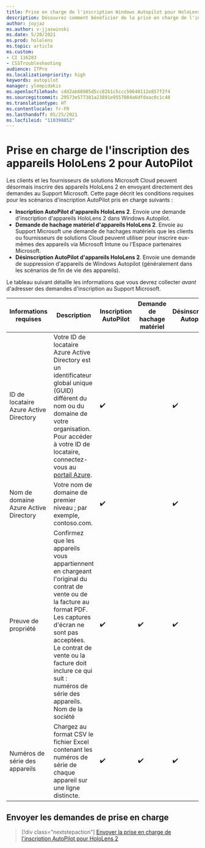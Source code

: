 ```yaml
---
title: Prise en charge de l'inscription Windows Autopilot pour HoloLens 2
description: Découvrez comment bénéficier de la prise en charge de l'inscription Autopilot sur les appareils HoloLens 2.
author: joyjaz
ms.author: v-jjaswinski
ms.date: 5/20/2021
ms.prod: hololens
ms.topic: article
ms.custom:
- CI 116283
- CSSTroubleshooting
audience: ITPro
ms.localizationpriority: high
keywords: autopilot
manager: ylempidakis
ms.openlocfilehash: cdd2ab68905d5cc82b1c5ccc50640112e857f2f4
ms.sourcegitcommit: 29573e577381a23891e9557884a6dfdaac0c1c48
ms.translationtype: HT
ms.contentlocale: fr-FR
ms.lasthandoff: 05/25/2021
ms.locfileid: "110398852"
---
```

# <a name="hololens-2-registration-support-for-autopilot"></a>Prise en charge de l'inscription des appareils HoloLens 2 pour AutoPilot

Les clients et les fournisseurs de solutions Microsoft Cloud peuvent désormais inscrire des appareils HoloLens 2 en envoyant directement des demandes au Support Microsoft. Cette page décrit les conditions requises pour les scénarios d'inscription AutoPilot pris en charge suivants :

- **Inscription AutoPilot d'appareils HoloLens 2**. Envoie une demande d'inscription d'appareils HoloLens 2 dans Windows Autopilot.
- **Demande de hachage matériel d'appareils HoloLens 2**. Envoie au Support Microsoft une demande de hachages matériels que les clients ou fournisseurs de solutions Cloud peuvent utiliser pour inscrire eux-mêmes des appareils via Microsoft Intune ou l'Espace partenaires Microsoft.
- **Désinscription AutoPilot d'appareils HoloLens 2**. Envoie une demande de suppression d'appareils de Windows Autopilot (généralement dans les scénarios de fin de vie des appareils).

Le tableau suivant détaille les informations que vous devrez collecter *avant* d'adresser des demandes d'inscription au Support Microsoft.

| Informations requises | Description | Inscription AutoPilot  | Demande de hachage matériel | Désinscription Autopilot |
------------|-------------------------------|--------------------------------------------------|------------------------------|--------------------------------|
|  ID de locataire Azure Active Directory    |    Votre ID de locataire Azure Active Directory est un identificateur global unique (GUID) différent du nom ou du domaine de votre organisation.    Pour accéder à votre ID de locataire, connectez-vous au [portail Azure](https://portal.azure.com/#blade/Microsoft_AAD_IAM/ActiveDirectoryMenuBlade/Properties).    |     ✔️                         |                              |                         ✔️                        |
|  Nom de domaine Azure Active Directory    |   Votre nom de domaine de premier niveau ; par exemple, contoso.com.    |     ✔️                         |                              |                         ✔️                        |
|  Preuve de propriété    |   Confirmez que les appareils vous appartiennent en chargeant l'original du contrat de vente ou de la facture au format PDF. Les captures d'écran ne sont pas acceptées. Le contrat de vente ou la facture doit inclure ce qui suit : numéros de série des appareils. Nom de la société     |     ✔️                         |              ✔️                |                         ✔️                        |
|  Numéros de série des appareils    |   Chargez au format CSV le fichier Excel contenant les numéros de série de chaque appareil sur une ligne distincte.     |     ✔️                         |              ✔️                |                         ✔️                        |

## <a name="submit-support-requests"></a>Envoyer les demandes de prise en charge

> [!div class="nextstepaction"]
> [Envoyer la prise en charge de l'inscription AutoPilot pour HoloLens 2](https://prod.support.services.microsoft.com/supportrequestform/0d8bf192-cab7-6d39-143d-5a17840b9f5f)
